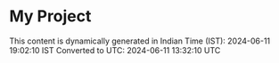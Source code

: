 # My Project

This content is dynamically generated in Indian Time (IST): 2024-06-11 19:02:10 IST
Converted to UTC: 2024-06-11 13:32:10 UTC
